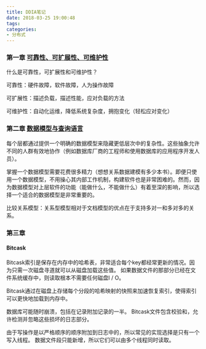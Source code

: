 ```yaml
---
title: DDIA笔记
date: 2018-03-25 19:00:48
tags:
categories:
- 分布式
---
```


### 第一章 [可靠性、可扩展性、可维护性](https://vonng.gitbooks.io/ddia-cn/content/ch1.html)

什么是可靠性，可扩展性和可维护性？

可靠性：硬件故障，软件故障，人为操作故障

可扩展性：描述负载，描述性能，应对负载的方法

可维护性：自动化运维，降低系统复杂度，拥抱变化（轻松应对变化）

### 第二章 [数据模型与查询语言](https://vonng.gitbooks.io/ddia-cn/content/ch2.html) 

每个层都通过提供一个明确的数据模型来隐藏更低层次中的复杂性。这些抽象允许不同的人群有效地协作（例如数据库厂商的工程师和使用数据库的应用程序开发人员）。

掌握一个数据模型需要花费很多精力（想想关系数据建模有多少本书）。即便只使用一个数据模型，不用操心其内部工作机制，构建软件也是非常困难的。然而，因为数据模型对上层软件的功能（能做什么，不能做什么）有着至深的影响，所以选择一个适合的数据模型是非常重要的。

比较关系模型：关系型模型相对于文档模型的优点在于支持多对一和多对多的关系。

### 第三章

#### Bitcask

Bitcask索引是保存在内存中的哈希表，非常适合每个key都经常更新的情况。因为只需一次磁盘寻道就可以从磁盘加载这些值。 如果数据文件的那部分已经在文件系统缓存中，则读取根本不需要任何磁盘I / O。

Bitcask通过在磁盘上存储每个分段的哈希映射的快照来加速恢复索引，使得索引可以更快地加载到内存中。

数据库可能随时崩溃，包括在记录附加记录的一半。 Bitcask文件包含校验和，允许检测并忽略这些损坏的日志部分。

由于写操作是以严格顺序的顺序附加到日志中的，所以常见的实现选择是只有一个写入线程。 数据文件段只能新增，所以它们可以由多个线程同时读取。